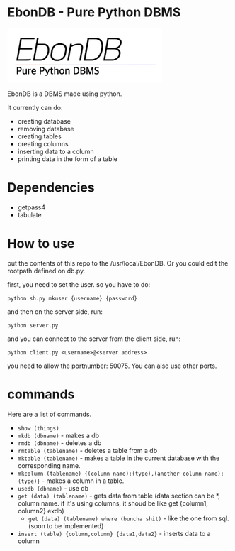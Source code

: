 # EbonDB - Pure Python DBMS
<img src="docs/images/logo.png" width="350">

 EbonDB is a DBMS made using python.

It currently can do:
 - creating database
 - removing database
 - creating tables
 - creating columns
 - inserting data to a column
 - printing data in the form of a table

# Dependencies
 - getpass4
 - tabulate
# How to use
put the contents of this repo to the /usr/local/EbonDB. Or you could edit the rootpath defined on db.py.

first, you need to set the user. so you have to do:
```
python sh.py mkuser {username} {password}
```
and then on the server side, run:
```
python server.py
```
and you can connect to the server from the client side, run:
```
python client.py <username>@<server address>
```
you need to allow the portnumber: 50075. You can also use other ports.
 # commands
 Here are a list of commands.

  * ``` show (things) ```
  * ``` mkdb (dbname) ``` - makes a db
  * ``` rmdb (dbname) ``` - deletes a db
  * ``` rmtable (tablename) ``` - deletes a table from a db
  * ``` mktable (tablename) ``` - makes a table in the current database with the corresponding name.
  * ```mkcolumn (tablename) {(column name):(type),(another column name):(type)}``` - makes a column in a table.
  * ```usedb (dbname)``` - use db
  * ```get (data) (tablename)``` - gets data from table (data section can be *, column name. if it's using columns, it shoud be like get {column1, column2} exdb)
    * ```get (data) (tablename) where (buncha shit)``` - like the one from sql.(soon to be implemented)
  * ```insert (table) {column,column} {data1,data2}``` - inserts data to a column
